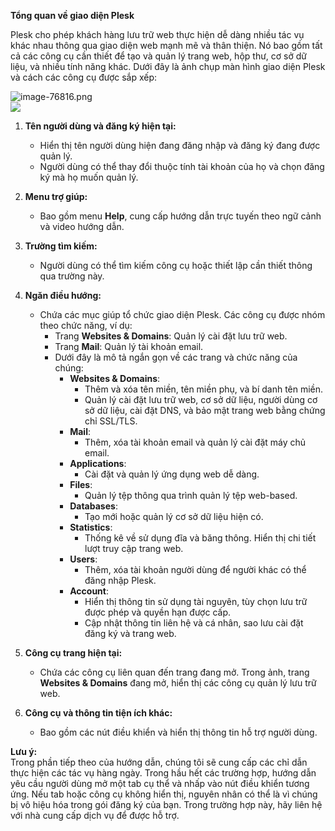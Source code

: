 **Tổng quan về giao diện Plesk**  

Plesk cho phép khách hàng lưu trữ web thực hiện dễ dàng nhiều tác vụ khác nhau thông qua giao diện web mạnh mẽ và thân thiện. Nó bao gồm tất cả các công cụ cần thiết để tạo và quản lý trang web, hộp thư, cơ sở dữ liệu, và nhiều tính năng khác. Dưới đây là ảnh chụp màn hình giao diện Plesk và cách các công cụ được sắp xếp:  

![image-76816.png](https://img001.prntscr.com/file/img001/9WbBvi_fRfWhYrkFWlzREA.png)  
![](https://img001.prntscr.com/file/img001/ZdrXEko1RkmPOe5WAtMenA.png)
1. **Tên người dùng và đăng ký hiện tại:**  
   - Hiển thị tên người dùng hiện đang đăng nhập và đăng ký đang được quản lý.  
   - Người dùng có thể thay đổi thuộc tính tài khoản của họ và chọn đăng ký mà họ muốn quản lý.  

2. **Menu trợ giúp:**  
   - Bao gồm menu **Help**, cung cấp hướng dẫn trực tuyến theo ngữ cảnh và video hướng dẫn.  

3. **Trường tìm kiếm:**  
   - Người dùng có thể tìm kiếm công cụ hoặc thiết lập cần thiết thông qua trường này.  

4. **Ngăn điều hướng:**  
   - Chứa các mục giúp tổ chức giao diện Plesk. Các công cụ được nhóm theo chức năng, ví dụ:  
     - Trang **Websites & Domains**: Quản lý cài đặt lưu trữ web.  
     - Trang **Mail**: Quản lý tài khoản email.  
     - Dưới đây là mô tả ngắn gọn về các trang và chức năng của chúng:  
       - **Websites & Domains**:  
         + Thêm và xóa tên miền, tên miền phụ, và bí danh tên miền.  
         + Quản lý cài đặt lưu trữ web, cơ sở dữ liệu, người dùng cơ sở dữ liệu, cài đặt DNS, và bảo mật trang web bằng chứng chỉ SSL/TLS.  
       - **Mail**:  
         + Thêm, xóa tài khoản email và quản lý cài đặt máy chủ email.  
       - **Applications**:  
         + Cài đặt và quản lý ứng dụng web dễ dàng.  
       - **Files**:  
         + Quản lý tệp thông qua trình quản lý tệp web-based.  
       - **Databases**:  
         + Tạo mới hoặc quản lý cơ sở dữ liệu hiện có.  
       - **Statistics**:  
         + Thống kê về sử dụng đĩa và băng thông. Hiển thị chi tiết lượt truy cập trang web.  
       - **Users**:  
         + Thêm, xóa tài khoản người dùng để người khác có thể đăng nhập Plesk.  
       - **Account**:  
         + Hiển thị thông tin sử dụng tài nguyên, tùy chọn lưu trữ được phép và quyền hạn được cấp.  
         + Cập nhật thông tin liên hệ và cá nhân, sao lưu cài đặt đăng ký và trang web.  

5. **Công cụ trang hiện tại:**  
   - Chứa các công cụ liên quan đến trang đang mở. Trong ảnh, trang **Websites & Domains** đang mở, hiển thị các công cụ quản lý lưu trữ web.  

6. **Công cụ và thông tin tiện ích khác:**  
   - Bao gồm các nút điều khiển và hiển thị thông tin hỗ trợ người dùng.  

**Lưu ý:**  
Trong phần tiếp theo của hướng dẫn, chúng tôi sẽ cung cấp các chỉ dẫn thực hiện các tác vụ hàng ngày. Trong hầu hết các trường hợp, hướng dẫn yêu cầu người dùng mở một tab cụ thể và nhấp vào nút điều khiển tương ứng. Nếu tab hoặc công cụ không hiển thị, nguyên nhân có thể là vì chúng bị vô hiệu hóa trong gói đăng ký của bạn. Trong trường hợp này, hãy liên hệ với nhà cung cấp dịch vụ để được hỗ trợ.  
